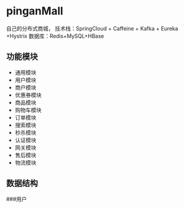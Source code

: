 # pinganMall
自己的分布式商城，
技术栈：SpringCloud + Caffeine + Kafka + Eureka +Hystrix
数据库：Redis+MySQL+HBase
## 功能模块
 * 通用模块
 * 用户模块
 * 商户模块
 * 优惠券模块
 * 商品模块
 * 购物车模块
 * 订单模块
 * 搜索模块
 * 秒杀模块
 * 认证模块
 * 网关模块
 * 售后模块
 * 物流模块

## 数据结构
###用户

